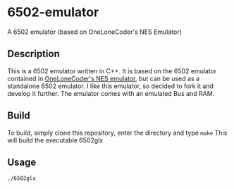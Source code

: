 # 6502-emulator
A 6502 emulator (based on OneLoneCoder's NES Emulator)
## Description
This is a 6502 emulator written in C++. It is based on the 6502 emulator contained in [OneLoneCoder's NES emulator](https://github.com/OneLoneCoder), but can be used as a standalone 6502 emulator. I like this emulator, so decided to fork it and develop it further. 
The emulator comes with an emulated Bus and RAM.
## Build
To build, simply clone this repository, enter the directory and type
`make`
This will build the executable 6502glx
## Usage
`./6502glx`
